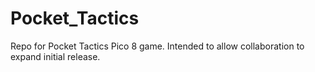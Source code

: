 # Pocket_Tactics
Repo for Pocket Tactics Pico 8 game. Intended to allow collaboration to expand initial release.
